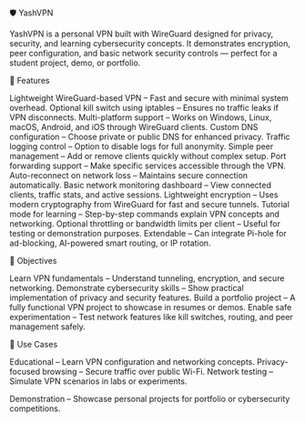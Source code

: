 🛡 YashVPN

YashVPN is a personal VPN built with WireGuard designed for privacy, security, and learning cybersecurity concepts.
It demonstrates encryption, peer configuration, and basic network security controls — perfect for a student project, demo, or portfolio.

🚀 Features

Lightweight WireGuard-based VPN – Fast and secure with minimal system overhead.
Optional kill switch using iptables – Ensures no traffic leaks if VPN disconnects.
Multi-platform support – Works on Windows, Linux, macOS, Android, and iOS through WireGuard clients.
Custom DNS configuration – Choose private or public DNS for enhanced privacy.
Traffic logging control – Option to disable logs for full anonymity.
Simple peer management – Add or remove clients quickly without complex setup.
Port forwarding support – Make specific services accessible through the VPN.
Auto-reconnect on network loss – Maintains secure connection automatically.
Basic network monitoring dashboard – View connected clients, traffic stats, and active sessions.
Lightweight encryption – Uses modern cryptography from WireGuard for fast and secure tunnels.
Tutorial mode for learning – Step-by-step commands explain VPN concepts and networking.
Optional throttling or bandwidth limits per client – Useful for testing or demonstration purposes.
Extendable – Can integrate Pi-hole for ad-blocking, AI-powered smart routing, or IP rotation.

🎯 Objectives

Learn VPN fundamentals – Understand tunneling, encryption, and secure networking.
Demonstrate cybersecurity skills – Show practical implementation of privacy and security features.
Build a portfolio project – A fully functional VPN project to showcase in resumes or demos.
Enable safe experimentation – Test network features like kill switches, routing, and peer management safely.

📌 Use Cases

Educational – Learn VPN configuration and networking concepts.
Privacy-focused browsing – Secure traffic over public Wi-Fi.
Network testing – Simulate VPN scenarios in labs or experiments.

Demonstration – Showcase personal projects for portfolio or cybersecurity competitions.

